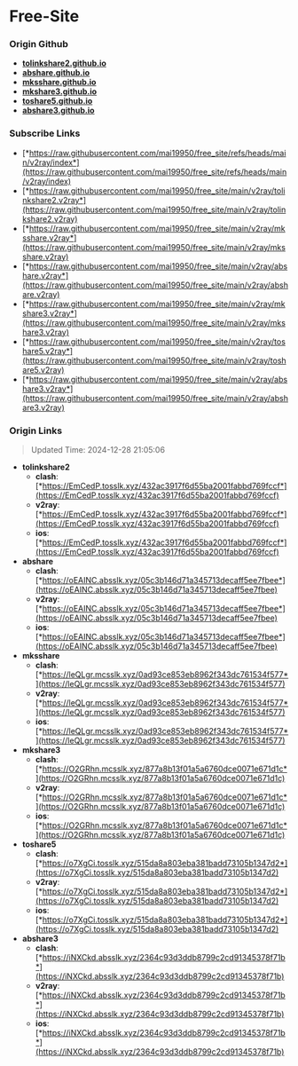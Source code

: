 # Free-Site

### Origin Github

- [**tolinkshare2.github.io**](https://github.com/tolinkshare2/tolinkshare2.github.io)
- [**abshare.github.io**](https://github.com/abshare/abshare.github.io)
- [**mksshare.github.io**](https://github.com/mksshare/mksshare.github.io)
- [**mkshare3.github.io**](https://github.com/mkshare3/mkshare3.github.io)
- [**toshare5.github.io**](https://github.com/toshare5/toshare5.github.io)
- [**abshare3.github.io**](https://github.com/abshare3/abshare3.github.io)

### Subscribe Links

- [*https://raw.githubusercontent.com/mai19950/free_site/refs/heads/main/v2ray/index*](https://raw.githubusercontent.com/mai19950/free_site/refs/heads/main/v2ray/index)
- [*https://raw.githubusercontent.com/mai19950/free_site/main/v2ray/tolinkshare2.v2ray*](https://raw.githubusercontent.com/mai19950/free_site/main/v2ray/tolinkshare2.v2ray)
- [*https://raw.githubusercontent.com/mai19950/free_site/main/v2ray/mksshare.v2ray*](https://raw.githubusercontent.com/mai19950/free_site/main/v2ray/mksshare.v2ray)
- [*https://raw.githubusercontent.com/mai19950/free_site/main/v2ray/abshare.v2ray*](https://raw.githubusercontent.com/mai19950/free_site/main/v2ray/abshare.v2ray)
- [*https://raw.githubusercontent.com/mai19950/free_site/main/v2ray/mkshare3.v2ray*](https://raw.githubusercontent.com/mai19950/free_site/main/v2ray/mkshare3.v2ray)
- [*https://raw.githubusercontent.com/mai19950/free_site/main/v2ray/toshare5.v2ray*](https://raw.githubusercontent.com/mai19950/free_site/main/v2ray/toshare5.v2ray)
- [*https://raw.githubusercontent.com/mai19950/free_site/main/v2ray/abshare3.v2ray*](https://raw.githubusercontent.com/mai19950/free_site/main/v2ray/abshare3.v2ray)

### Origin Links

> Updated Time: 2024-12-28 21:05:06

- **tolinkshare2**
  - **clash**: [*https://EmCedP.tosslk.xyz/432ac3917f6d55ba2001fabbd769fccf*](https://EmCedP.tosslk.xyz/432ac3917f6d55ba2001fabbd769fccf)
  - **v2ray**: [*https://EmCedP.tosslk.xyz/432ac3917f6d55ba2001fabbd769fccf*](https://EmCedP.tosslk.xyz/432ac3917f6d55ba2001fabbd769fccf)
  - **ios**: [*https://EmCedP.tosslk.xyz/432ac3917f6d55ba2001fabbd769fccf*](https://EmCedP.tosslk.xyz/432ac3917f6d55ba2001fabbd769fccf)
- **abshare**
  - **clash**: [*https://oEAINC.absslk.xyz/05c3b146d71a345713decaff5ee7fbee*](https://oEAINC.absslk.xyz/05c3b146d71a345713decaff5ee7fbee)
  - **v2ray**: [*https://oEAINC.absslk.xyz/05c3b146d71a345713decaff5ee7fbee*](https://oEAINC.absslk.xyz/05c3b146d71a345713decaff5ee7fbee)
  - **ios**: [*https://oEAINC.absslk.xyz/05c3b146d71a345713decaff5ee7fbee*](https://oEAINC.absslk.xyz/05c3b146d71a345713decaff5ee7fbee)
- **mksshare**
  - **clash**: [*https://leQLgr.mcsslk.xyz/0ad93ce853eb8962f343dc761534f577*](https://leQLgr.mcsslk.xyz/0ad93ce853eb8962f343dc761534f577)
  - **v2ray**: [*https://leQLgr.mcsslk.xyz/0ad93ce853eb8962f343dc761534f577*](https://leQLgr.mcsslk.xyz/0ad93ce853eb8962f343dc761534f577)
  - **ios**: [*https://leQLgr.mcsslk.xyz/0ad93ce853eb8962f343dc761534f577*](https://leQLgr.mcsslk.xyz/0ad93ce853eb8962f343dc761534f577)
- **mkshare3**
  - **clash**: [*https://O2GRhn.mcsslk.xyz/877a8b13f01a5a6760dce0071e671d1c*](https://O2GRhn.mcsslk.xyz/877a8b13f01a5a6760dce0071e671d1c)
  - **v2ray**: [*https://O2GRhn.mcsslk.xyz/877a8b13f01a5a6760dce0071e671d1c*](https://O2GRhn.mcsslk.xyz/877a8b13f01a5a6760dce0071e671d1c)
  - **ios**: [*https://O2GRhn.mcsslk.xyz/877a8b13f01a5a6760dce0071e671d1c*](https://O2GRhn.mcsslk.xyz/877a8b13f01a5a6760dce0071e671d1c)
- **toshare5**
  - **clash**: [*https://o7XgCi.tosslk.xyz/515da8a803eba381badd73105b1347d2*](https://o7XgCi.tosslk.xyz/515da8a803eba381badd73105b1347d2)
  - **v2ray**: [*https://o7XgCi.tosslk.xyz/515da8a803eba381badd73105b1347d2*](https://o7XgCi.tosslk.xyz/515da8a803eba381badd73105b1347d2)
  - **ios**: [*https://o7XgCi.tosslk.xyz/515da8a803eba381badd73105b1347d2*](https://o7XgCi.tosslk.xyz/515da8a803eba381badd73105b1347d2)
- **abshare3**
  - **clash**: [*https://iNXCkd.absslk.xyz/2364c93d3ddb8799c2cd91345378f71b*](https://iNXCkd.absslk.xyz/2364c93d3ddb8799c2cd91345378f71b)
  - **v2ray**: [*https://iNXCkd.absslk.xyz/2364c93d3ddb8799c2cd91345378f71b*](https://iNXCkd.absslk.xyz/2364c93d3ddb8799c2cd91345378f71b)
  - **ios**: [*https://iNXCkd.absslk.xyz/2364c93d3ddb8799c2cd91345378f71b*](https://iNXCkd.absslk.xyz/2364c93d3ddb8799c2cd91345378f71b)
